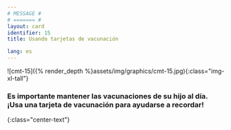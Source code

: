 ```yaml
---
# MESSAGE #
# ======= #
layout: card
identifier: 15
title: Usando tarjetas de vacunación

lang: es
---
```


![cmt-15]({% render_depth %}assets/img/graphics/cmt-15.jpg){:class="img-xl-tall"}

### Es importante mantener las vacunaciones de su hijo al día. ¡Usa una tarjeta de vacunación para ayudarse a recordar!
{:class="center-text"}
